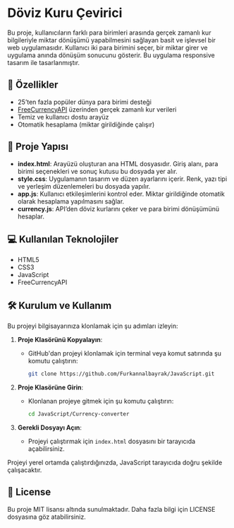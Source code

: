 
# Döviz Kuru Çevirici 

Bu proje, kullanıcıların farklı para birimleri arasında gerçek zamanlı kur bilgileriyle miktar dönüşümü yapabilmesini sağlayan basit ve işlevsel bir web uygulamasıdır. Kullanıcı iki para birimini seçer, bir miktar girer ve uygulama anında dönüşüm sonucunu gösterir. Bu uygulama responsive tasarım ile tasarlanmıştır.

## 🚀 Özellikler

- 25’ten fazla popüler dünya para birimi desteği
- [FreeCurrencyAPI](https://freecurrencyapi.com) üzerinden gerçek zamanlı kur verileri
- Temiz ve kullanıcı dostu arayüz
- Otomatik hesaplama (miktar girildiğinde çalışır)

## 📂 Proje Yapısı

- **index.html**: Arayüzü oluşturan ana HTML dosyasıdır. Giriş alanı, para birimi seçenekleri ve sonuç kutusu bu dosyada yer alır.
- **style.css**: Uygulamanın tasarım ve düzen ayarlarını içerir. Renk, yazı tipi ve yerleşim düzenlemeleri bu dosyada yapılır.
- **app.js**: Kullanıcı etkileşimlerini kontrol eder. Miktar girildiğinde otomatik olarak hesaplama yapılmasını sağlar.
- **currency.js**: API’den döviz kurlarını çeker ve para birimi dönüşümünü hesaplar.

## 💻 Kullanılan Teknolojiler

- HTML5  
- CSS3  
- JavaScript
- FreeCurrencyAPI  

## 🛠 Kurulum ve Kullanım

Bu projeyi bilgisayarınıza klonlamak için şu adımları izleyin:

1. **Proje Klasörünü Kopyalayın**:
   - GitHub'dan projeyi klonlamak için terminal veya komut satırında şu komutu çalıştırın:
     ```bash
     git clone https://github.com/Furkannalbayrak/JavaScript.git
     ```

2. **Proje Klasörüne Girin**:
   - Klonlanan projeye gitmek için şu komutu çalıştırın:
     ```bash
     cd JavaScript/Currency-converter
     ```

3. **Gerekli Dosyayı Açın**:
   - Projeyi çalıştırmak için `index.html` dosyasını bir tarayıcıda açabilirsiniz.

Projeyi yerel ortamda çalıştırdığınızda, JavaScript tarayıcıda doğru şekilde çalışacaktır.


## 📜 License
Bu proje MIT lisansı altında sunulmaktadır. Daha fazla bilgi için LICENSE dosyasına göz atabilirsiniz.
